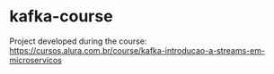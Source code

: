 # kafka-course

Project developed during the course: https://cursos.alura.com.br/course/kafka-introducao-a-streams-em-microservicos
